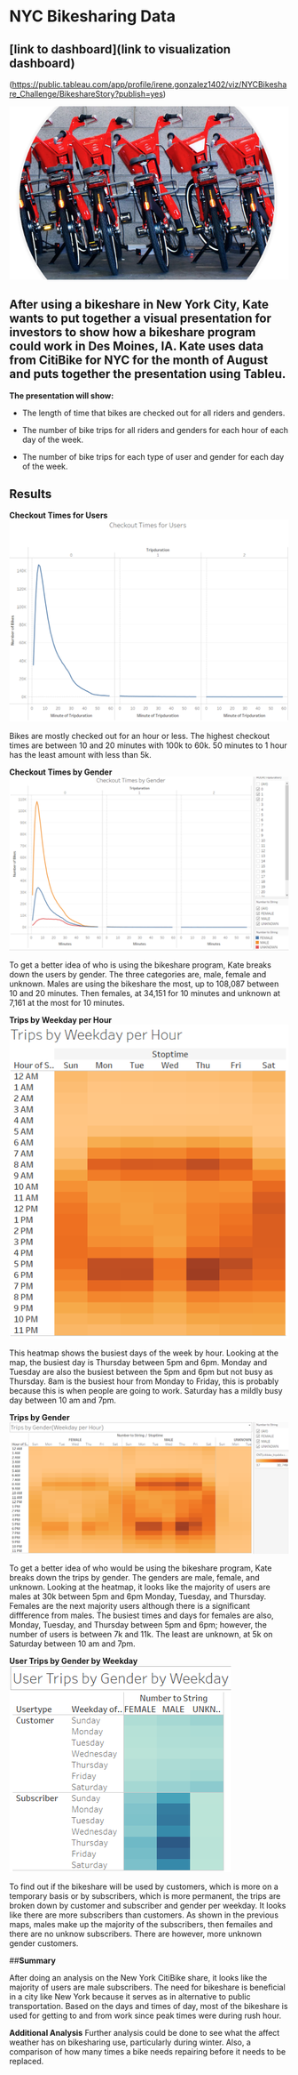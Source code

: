 # **NYC Bikesharing Data**
## [link to dashboard](link to visualization dashboard)

(https://public.tableau.com/app/profile/irene.gonzalez1402/viz/NYCBikeshare_Challenge/BikeshareStory?publish=yes)

![bikeshare](Images/bikeshare.png)

## After using a bikeshare in New York City, Kate wants to put together a visual presentation for investors to show how a bikeshare program could work in Des Moines, IA. Kate uses data from CitiBike for NYC for the month of August and puts together the presentation using Tableu. 

**The presentation will show:**

- The length of time that bikes are checked out for all riders and genders.

- The number of bike trips for all riders and genders for each hour of each day of the week.

- The number of bike trips for each type of user and gender for each day of the week.


## **Results**

**Checkout Times for Users**
![checkouttime](Images/checkouttime.png)

Bikes are mostly checked out for an hour or less. The highest checkout times are between 10 and 20 minutes with 100k to 60k. 50 minutes to 1 hour has the least amount with less than 5k. 

 


**Checkout Times by Gender**
![timesbygender](Images/timesbygender.png)

To get a better idea of who is using the bikeshare program, Kate breaks down the users by gender. The three categories are, male, female and unknown. Males are using the bikeshare the most, up to 108,087 between 10 and 20 minutes. Then females, at 34,151 for 10 minutes and unknown at 7,161 at the most for 10 minutes. 



**Trips by Weekday per Hour**
![tripsperhr](Images/tripsperhr.png)

This heatmap shows the busiest days of the week by hour. Looking at the map, the busiest day is Thursday between 5pm and 6pm. Monday and Tuesday are also the busiest between the 5pm and 6pm but not busy as Thursday. 8am is the busiest hour from Monday to Friday, this is probably because this is when people are going to work. Saturday has a mildly busy day between 10 am and 7pm. 


**Trips by Gender**
![tripsbygender](Images/tripsbygender.png)

To get a better idea of who would be using the bikeshare program, Kate breaks down the trips by gender. The genders are male, female, and unknown. Looking at the heatmap, it looks like the majority of users are males at 30k between 5pm and 6pm Monday, Tuesday, and Thursday. Females are the next majority users although there is a significant diffference from males. The busiest times and days for females are also, Monday, Tuesday, and Thursday between 5pm and 6pm; however, the number of users is between 7k and 11k. The least are unknown, at 5k on Saturday between 10 am and 7pm. 

**User Trips by Gender by Weekday**
![gendertripsbywkday](Images/gendertripsbywkday.png)

To find out if the bikeshare will be used by customers, which is more on a temporary basis or by subscribers, which is more permanent, the trips are broken down by customer and subscriber and gender per weekday. It looks like there are more subscribers than customers. As shown in the previous maps, males make up the majority of the subscribers, then femailes and there are no unknow subscribers. There are however, more unknown gender customers. 


##**Summary**

After doing an analysis on the New York CitiBike share, it looks like the majority of users are male subscribers. The need for bikeshare is beneficial in a city like New York because it serves as in alternative to public transportation. Based on the days and times of day, most of the bikeshare is used for getting to and from work since peak times were during rush hour. 

**Additional Analysis**
Further analysis could be done to see what the affect weather has on bikesharing use, particularly during winter. 
Also, a comparison of how many times a bike needs repairing before it needs to be replaced. 